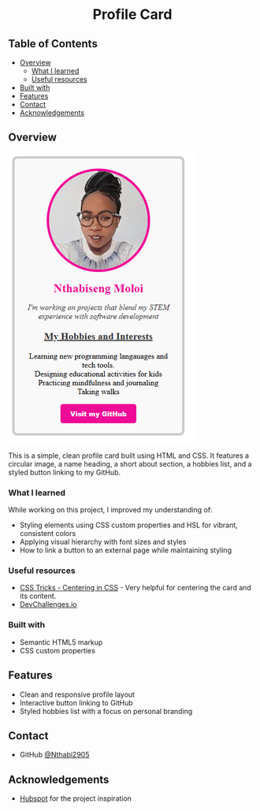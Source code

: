 <h1 align="center">Profile Card</h1>

## Table of Contents

- [Overview](#overview)
  - [What I learned](#what-i-learned)
  - [Useful resources](#useful-resources)
- [Built with](#built-with)
- [Features](#features)
- [Contact](#contact)
- [Acknowledgements](#acknowledgements)

## Overview

![screenshot](Screenshot%20profile%20card.png)

This is a simple, clean profile card built using HTML and CSS. It features a circular image, a name heading, a short about section, a hobbies list, and a styled button linking to my GitHub.

### What I learned

While working on this project, I improved my understanding of:
- Styling elements using CSS custom properties and HSL for vibrant, consistent colors
- Applying visual hierarchy with font sizes and styles
- How to link a button to an external page while maintaining styling

### Useful resources

- [CSS Tricks - Centering in CSS](https://css-tricks.com/centering-css-complete-guide/) - Very helpful for centering the card and its content.
- [DevChallenges.io](https://devchallenges.io/)

### Built with

- Semantic HTML5 markup
- CSS custom properties

## Features
- Clean and responsive profile layout
- Interactive button linking to GitHub
- Styled hobbies list with a focus on personal branding

## Contact

- GitHub [@Nthabi2905](https://github.com/Nthabi2905)

## Acknowledgements

- [Hubspot](https://hubspot.com/) for the project inspiration
